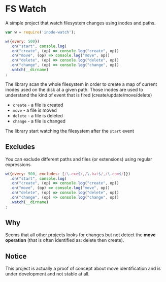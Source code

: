 # FS Watch

A simple project that watch filesystem changes using inodes and paths.

```js
var w = require('inode-watch');

w({every: 500})
  .on("start", console.log)
  .on("create", (op) => console.log("create", op))
  .on("move", (op) => console.log("move", op))
  .on("delete", (op) => console.log("delete", op))
  .on("change", (op) => console.log("change", op))
  .watch(__dirname)
;
```

The library scan the whole filesystem in order to create a map of current inodes
used on the disk at a given path. Those inodes are used to understand the kind
of event that is fired (create/update/move/delete)

 * `create` - a file is created
 * `move` - a file is moved
 * `delete` - a file is deleted
 * `change` - a file is changed

The library start watching the filesystem after the `start` event

## Excludes

You can exclude different paths and files (or extensions) using regular
expressions

```js
w({every: 500, excludes: [/\.exe$/,/\.bat$/,/\.com$/]})
  .on("start", console.log)
  .on("create", (op) => console.log("create", op))
  .on("move", (op) => console.log("move", op))
  .on("delete", (op) => console.log("delete", op))
  .on("change", (op) => console.log("change", op))
  .watch(__dirname)
;
```

## Why

Seems that all other projects looks for changes but not detect the **move
operation** (that is often identified as: delete then create).

## Notice

This project is actually a proof of concept about move identification and is
under development and not stable at all.
